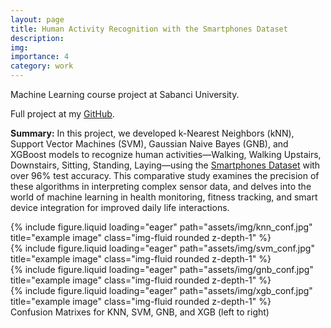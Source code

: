 ```yaml
---
layout: page
title: Human Activity Recognition with the Smartphones Dataset
description: 
img: 
importance: 4
category: work
---
```


Machine Learning course project at Sabanci University.

Full project at my <a href="https://github.com/atrazeynepbahceci/Human-Activity-Recognition">GitHub</a>.

**Summary:** In this project, we developed k-Nearest Neighbors (kNN), Support Vector Machines (SVM), Gaussian Naive Bayes (GNB), and XGBoost models to recognize human activities—Walking, Walking Upstairs, Downstairs, Sitting, Standing, Laying—using the <a href="https://archive.ics.uci.edu/dataset/240/human+activity+recognition+using+smartphones">Smartphones Dataset</a> with over 96% test accuracy. This comparative study examines the precision of these algorithms in interpreting complex sensor data, and delves into the world of machine learning in health monitoring, fitness tracking, and smart device integration for improved daily life interactions.

<div class="row">
    <div class="col-sm mt-3 mt-md-0">
        {% include figure.liquid loading="eager" path="assets/img/knn_conf.jpg" title="example image" class="img-fluid rounded z-depth-1" %}
    </div>
    <div class="col-sm mt-3 mt-md-0">
        {% include figure.liquid loading="eager" path="assets/img/svm_conf.jpg" title="example image" class="img-fluid rounded z-depth-1" %}
    </div>
    <div class="col-sm mt-3 mt-md-0">
        {% include figure.liquid loading="eager" path="assets/img/gnb_conf.jpg" title="example image" class="img-fluid rounded z-depth-1" %}
    </div>
    <div class="col-sm mt-3 mt-md-0">
        {% include figure.liquid loading="eager" path="assets/img/xgb_conf.jpg" title="example image" class="img-fluid rounded z-depth-1" %}
    </div>
</div>
<div class="caption">
    Confusion Matrixes for KNN, SVM, GNB, and XGB (left to right)
</div>
